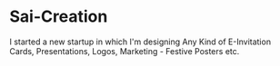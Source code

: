 # Sai-Creation
I started a new startup in which I'm designing Any Kind of E-Invitation Cards, Presentations, Logos, Marketing - Festive Posters etc.
